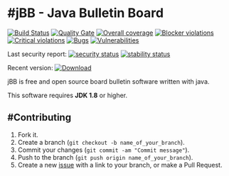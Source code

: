 #jBB - Java Bulletin Board
=================================
[![Build Status](http://vps289371.ovh.net:8000/buildStatus/icon?job=jBB-build-feature_update-databind_0.10.0_20180323)](http://vps289371.ovh.net:8000/job/jBB-build-feature_update-databind_0.10.0_20180323/)
[![Quality Gate](https://sonarcloud.io/api/badges/gate?key=org.jbb:jbb-parent:0.10.0-update-databind-SNAPSHOT)](https://sonarcloud.io/dashboard?id=org.jbb%3Ajbb-parent%3A0.10.0-update-databind-SNAPSHOT)
[![Overall coverage](https://sonarcloud.io/api/badges/measure?key=org.jbb:jbb-parent:0.10.0-update-databind-SNAPSHOT&metric=coverage&blinking=true)](https://sonarcloud.io/dashboard?id=org.jbb%3Ajbb-parent%3A0.10.0-update-databind-SNAPSHOT)
[![Blocker violations](https://sonarcloud.io/api/badges/measure?key=org.jbb:jbb-parent:0.10.0-update-databind-SNAPSHOT&metric=blocker_violations&blinking=true)](https://sonarcloud.io/dashboard?id=org.jbb%3Ajbb-parent%3A0.10.0-update-databind-SNAPSHOT)
[![Critical violations](https://sonarcloud.io/api/badges/measure?key=org.jbb:jbb-parent:0.10.0-update-databind-SNAPSHOT&metric=critical_violations&blinking=true)](https://sonarcloud.io/dashboard?id=org.jbb%3Ajbb-parent%3A0.10.0-update-databind-SNAPSHOT)
[![Bugs](https://sonarcloud.io/api/badges/measure?key=org.jbb:jbb-parent:0.10.0-update-databind-SNAPSHOT&metric=bugs&blinking=true)](https://sonarcloud.io/dashboard?id=org.jbb%3Ajbb-parent%3A0.10.0-update-databind-SNAPSHOT)
[![Vulnerabilities](https://sonarcloud.io/api/badges/measure?key=org.jbb:jbb-parent:0.10.0-update-databind-SNAPSHOT&metric=vulnerabilities&blinking=true)](https://sonarcloud.io/dashboard?id=org.jbb%3Ajbb-parent%3A0.10.0-update-databind-SNAPSHOT)

Last security report: 
[![security status](https://www.meterian.com/badge/gh/jbb-project/jbb/security)](https://www.meterian.com/report/gh/jbb-project/jbb)
[![stability status](https://www.meterian.com/badge/gh/jbb-project/jbb/stability)](https://www.meterian.com/report/gh/jbb-project/jbb)

Recent version: [ ![Download](https://api.bintray.com/packages/project-jbb/jbb-releases/jBB/images/download.svg) ](https://bintray.com/project-jbb/jbb-releases/jBB/_latestVersion)

jBB is free and open source board bulletin software written with java.


This software requires **JDK 1.8** or higher.

#Contributing
------------

1. Fork it.
2. Create a branch (`git checkout -b name_of_your_branch`).
3. Commit your changes (`git commit -am "Commit message"`).
4. Push to the branch (`git push origin name_of_your_branch`).
5. Create a new [issue](https://github.com/jbb-project/jbb/issues/new) with a link to your branch, or make a Pull Request.
